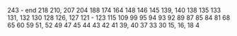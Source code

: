 243 - end
218
210, 207
204
188
174
164
148
146
145
139, 140
138
135
133
131, 132
130
128
126, 127
121 - 123
115
109
99
95
94
93
92
89
87
85
84
81
68
65
60
59
51, 52
49
47
45
44
43
42
41
39, 40
37
33
30
15, 16, 18
4
